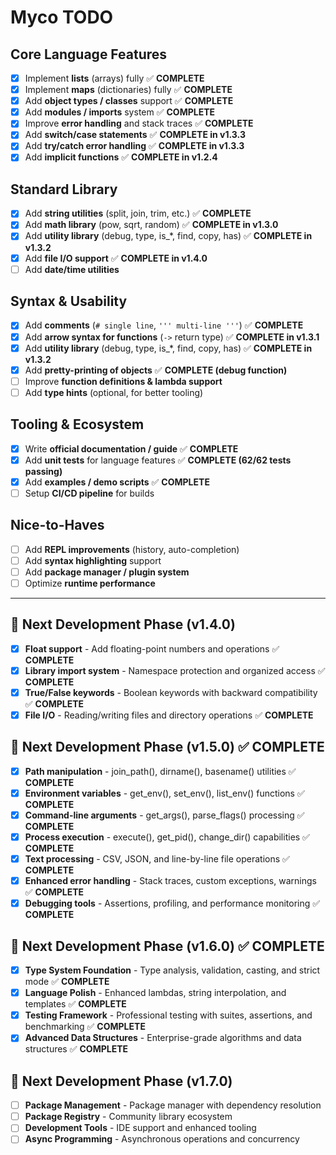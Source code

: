 # Myco TODO

## Core Language Features

* [x] Implement **lists** (arrays) fully ✅ **COMPLETE**
* [x] Implement **maps** (dictionaries) fully ✅ **COMPLETE**
* [x] Add **object types / classes** support ✅ **COMPLETE**
* [x] Add **modules / imports** system ✅ **COMPLETE**
* [x] Improve **error handling** and stack traces ✅ **COMPLETE**
* [x] Add **switch/case statements** ✅ **COMPLETE in v1.3.3**
* [x] Add **try/catch error handling** ✅ **COMPLETE in v1.3.3**
* [x] Add **implicit functions** ✅ **COMPLETE in v1.2.4**

## Standard Library

* [x] Add **string utilities** (split, join, trim, etc.) ✅ **COMPLETE**
* [x] Add **math library** (pow, sqrt, random) ✅ **COMPLETE in v1.3.0**
* [x] Add **utility library** (debug, type, is_*, find, copy, has) ✅ **COMPLETE in v1.3.2**
* [x] Add **file I/O support** ✅ **COMPLETE in v1.4.0**
* [ ] Add **date/time utilities**

## Syntax & Usability

* [x] Add **comments** (`# single line`, `''' multi-line '''`) ✅ **COMPLETE**
* [x] Add **arrow syntax for functions** (`->` return type) ✅ **COMPLETE in v1.3.1**
* [x] Add **utility library** (debug, type, is_*, find, copy, has) ✅ **COMPLETE in v1.3.2**
* [x] Add **pretty-printing of objects** ✅ **COMPLETE (debug function)**
* [ ] Improve **function definitions & lambda support**
* [ ] Add **type hints** (optional, for better tooling)

## Tooling & Ecosystem

* [x] Write **official documentation / guide** ✅ **COMPLETE**
* [x] Add **unit tests** for language features ✅ **COMPLETE (62/62 tests passing)**
* [x] Add **examples / demo scripts** ✅ **COMPLETE**
* [ ] Setup **CI/CD pipeline** for builds

## Nice-to-Haves

* [ ] Add **REPL improvements** (history, auto-completion)
* [ ] Add **syntax highlighting** support
* [ ] Add **package manager / plugin system**
* [ ] Optimize **runtime performance**

---

## 🚀 Next Development Phase (v1.4.0)

* [x] **Float support** - Add floating-point numbers and operations ✅ **COMPLETE**
* [x] **Library import system** - Namespace protection and organized access ✅ **COMPLETE**
* [x] **True/False keywords** - Boolean keywords with backward compatibility ✅ **COMPLETE**
* [x] **File I/O** - Reading/writing files and directory operations ✅ **COMPLETE**

## 🚀 Next Development Phase (v1.5.0) ✅ **COMPLETE**

* [x] **Path manipulation** - join_path(), dirname(), basename() utilities ✅ **COMPLETE**
* [x] **Environment variables** - get_env(), set_env(), list_env() functions ✅ **COMPLETE**
* [x] **Command-line arguments** - get_args(), parse_flags() processing ✅ **COMPLETE**
* [x] **Process execution** - execute(), get_pid(), change_dir() capabilities ✅ **COMPLETE**
* [x] **Text processing** - CSV, JSON, and line-by-line file operations ✅ **COMPLETE**
* [x] **Enhanced error handling** - Stack traces, custom exceptions, warnings ✅ **COMPLETE**
* [x] **Debugging tools** - Assertions, profiling, and performance monitoring ✅ **COMPLETE**

## 🚀 Next Development Phase (v1.6.0) ✅ **COMPLETE**

* [x] **Type System Foundation** - Type analysis, validation, casting, and strict mode ✅ **COMPLETE**
* [x] **Language Polish** - Enhanced lambdas, string interpolation, and templates ✅ **COMPLETE**
* [x] **Testing Framework** - Professional testing with suites, assertions, and benchmarking ✅ **COMPLETE**
* [x] **Advanced Data Structures** - Enterprise-grade algorithms and data structures ✅ **COMPLETE**

## 🚀 Next Development Phase (v1.7.0)

* [ ] **Package Management** - Package manager with dependency resolution
* [ ] **Package Registry** - Community library ecosystem
* [ ] **Development Tools** - IDE support and enhanced tooling
* [ ] **Async Programming** - Asynchronous operations and concurrency
